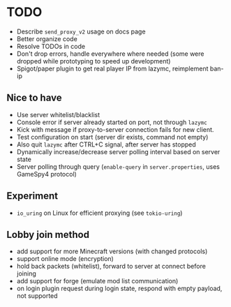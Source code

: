 # TODO

- Describe `send_proxy_v2` usage on docs page
- Better organize code
- Resolve TODOs in code
- Don't drop errors, handle everywhere where needed (some were dropped while
  prototyping to speed up development)
- Spigot/paper plugin to get real player IP from lazymc, reimplement ban-ip

## Nice to have

- Use server whitelist/blacklist
- Console error if server already started on port, not through `lazymc`
- Kick with message if proxy-to-server connection fails for new client. 
- Test configuration on start (server dir exists, command not empty)
- Also quit `lazymc` after CTRL+C signal, after server has stopped
- Dynamically increase/decrease server polling interval based on server state
- Server polling through query (`enable-query` in `server.properties`, uses GameSpy4 protocol)

## Experiment

- `io_uring` on Linux for efficient proxying (see `tokio-uring`)

## Lobby join method

- add support for more Minecraft versions (with changed protocols)
- support online mode (encryption)
- hold back packets (whitelist), forward to server at connect before joining
- add support for forge (emulate mod list communication)
- on login plugin request during login state, respond with empty payload, not supported
